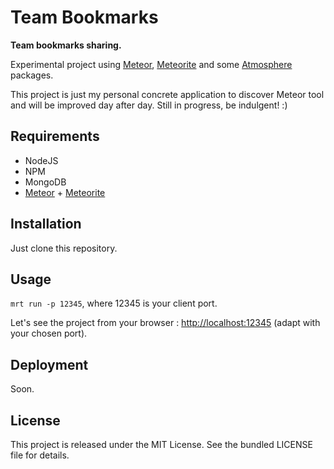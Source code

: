 # Team Bookmarks

**Team bookmarks sharing.**

Experimental project using [Meteor](http://www.meteor.com), [Meteorite](https://github.com/oortcloud/meteorite) and some [Atmosphere](http://atmosphere.meteor.com) packages.

This project is just my personal concrete application to discover Meteor tool and will be improved day after day. Still in progress, be indulgent! :)

## Requirements

* NodeJS
* NPM
* MongoDB
* [Meteor](http://www.meteor.com) + [Meteorite](https://github.com/oortcloud/)

## Installation

Just clone this repository.

## Usage

`mrt run -p 12345`, where 12345 is your client port.

Let's see the project from your browser : [http://localhost:12345](http://localhost:12345) (adapt with your chosen port).

## Deployment

Soon.

## License

This project is released under the MIT License. See the bundled LICENSE file for details.
